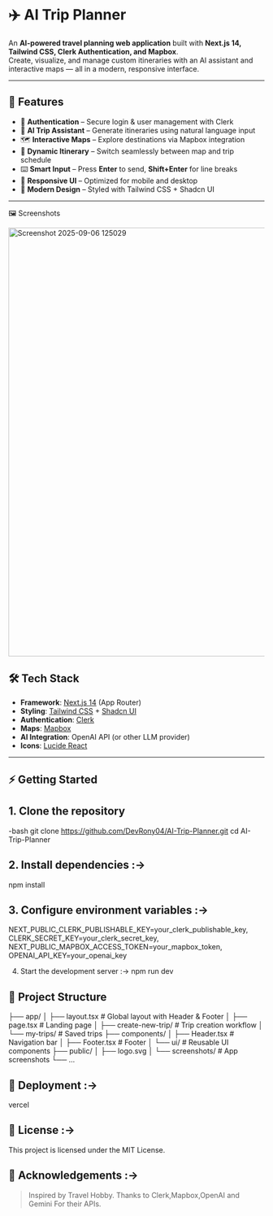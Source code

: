# ✈️ AI Trip Planner

An **AI-powered travel planning web application** built with **Next.js 14, Tailwind CSS, Clerk Authentication, and Mapbox**.  
Create, visualize, and manage custom itineraries with an AI assistant and interactive maps — all in a modern, responsive interface.

---

## 🚀 Features

- 🔑 **Authentication** – Secure login & user management with Clerk  
- 🤖 **AI Trip Assistant** – Generate itineraries using natural language input  
- 🗺 **Interactive Maps** – Explore destinations via Mapbox integration  
- 📅 **Dynamic Itinerary** – Switch seamlessly between map and trip schedule  
- ⌨️ **Smart Input** – Press **Enter** to send, **Shift+Enter** for line breaks  
- 📱 **Responsive UI** – Optimized for mobile and desktop  
- 🎨 **Modern Design** – Styled with Tailwind CSS + Shadcn UI  

---
🖼 Screenshots 

<img width="1821" height="844" alt="Screenshot 2025-09-06 125029" src="https://github.com/user-attachments/assets/3194fe7c-f3c2-48fe-b8e6-4ebeecfae8c3" />


## 🛠 Tech Stack

- **Framework**: [Next.js 14](https://nextjs.org/) (App Router)  
- **Styling**: [Tailwind CSS](https://tailwindcss.com/) + [Shadcn UI](https://ui.shadcn.com/)  
- **Authentication**: [Clerk](https://clerk.com/)  
- **Maps**: [Mapbox](https://mapbox.com/)  
- **AI Integration**: OpenAI API (or other LLM provider)  
- **Icons**: [Lucide React](https://lucide.dev/)  

---

## ⚡ Getting Started

## 1. Clone the repository
-bash
git clone https://github.com/DevRony04/AI-Trip-Planner.git
cd AI-Trip-Planner

## 2. Install dependencies :->
npm install

## 3. Configure environment variables :->
NEXT_PUBLIC_CLERK_PUBLISHABLE_KEY=your_clerk_publishable_key,
CLERK_SECRET_KEY=your_clerk_secret_key,
NEXT_PUBLIC_MAPBOX_ACCESS_TOKEN=your_mapbox_token,
OPENAI_API_KEY=your_openai_key

4. Start the development server :->
npm run dev

## 📂 Project Structure
├── app/
│   ├── layout.tsx         # Global layout with Header & Footer
│   ├── page.tsx           # Landing page
│   ├── create-new-trip/   # Trip creation workflow
│   └── my-trips/          # Saved trips
├── components/
│   ├── Header.tsx         # Navigation bar
│   ├── Footer.tsx         # Footer
│   └── ui/                # Reusable UI components
├── public/
│   ├── logo.svg
│   └── screenshots/       # App screenshots
└── ...

## 🚀 Deployment :->
vercel

## 📜 License :->
This project is licensed under the MIT License.

## 🙌 Acknowledgements :->
> Inspired by Travel Hobby.
> Thanks to Clerk,Mapbox,OpenAI and Gemini For their APIs.
